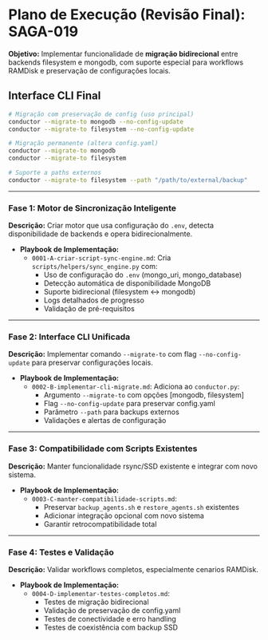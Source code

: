 # Plano de Execução (Revisão Final): SAGA-019

**Objetivo:** Implementar funcionalidade de **migração bidirecional** entre backends filesystem e mongodb, com suporte especial para workflows RAMDisk e preservação de configurações locais.

## Interface CLI Final

```bash
# Migração com preservação de config (uso principal)
conductor --migrate-to mongodb --no-config-update
conductor --migrate-to filesystem --no-config-update

# Migração permanente (altera config.yaml)
conductor --migrate-to mongodb
conductor --migrate-to filesystem

# Suporte a paths externos
conductor --migrate-to filesystem --path "/path/to/external/backup"
```

---

### Fase 1: Motor de Sincronização Inteligente

**Descrição:** Criar motor que usa configuração do `.env`, detecta disponibilidade de backends e opera bidirecionalmente.

*   **Playbook de Implementação:**
    *   `0001-A-criar-script-sync-engine.md`: Cria `scripts/helpers/sync_engine.py` com:
        - Uso de configuração do `.env` (mongo_uri, mongo_database)
        - Detecção automática de disponibilidade MongoDB
        - Suporte bidirecional (filesystem ↔ mongodb)
        - Logs detalhados de progresso
        - Validação de pré-requisitos

---

### Fase 2: Interface CLI Unificada

**Descrição:** Implementar comando `--migrate-to` com flag `--no-config-update` para preservar configurações locais.

*   **Playbook de Implementação:**
    *   `0002-B-implementar-cli-migrate.md`: Adiciona ao `conductor.py`:
        - Argumento `--migrate-to` com opções [mongodb, filesystem]
        - Flag `--no-config-update` para preservar config.yaml
        - Parâmetro `--path` para backups externos
        - Validações e alertas de configuração

---

### Fase 3: Compatibilidade com Scripts Existentes

**Descrição:** Manter funcionalidade rsync/SSD existente e integrar com novo sistema.

*   **Playbook de Implementação:**
    *   `0003-C-manter-compatibilidade-scripts.md`: 
        - Preservar `backup_agents.sh` e `restore_agents.sh` existentes
        - Adicionar integração opcional com novo sistema
        - Garantir retrocompatibilidade total

---

### Fase 4: Testes e Validação

**Descrição:** Validar workflows completos, especialmente cenarios RAMDisk.

*   **Playbook de Implementação:**
    *   `0004-D-implementar-testes-completos.md`: 
        - Testes de migração bidirecional
        - Validação de preservação de config.yaml
        - Testes de conectividade e erro handling
        - Testes de coexistência com backup SSD